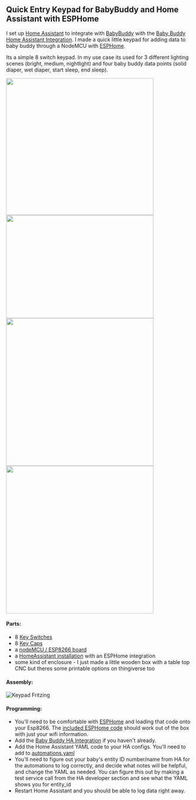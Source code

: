 ## Quick Entry Keypad for BabyBuddy and Home Assistant with ESPHome ##
 
I set up [Home Assistant](https://www.home-assistant.io/) to integrate with [BabyBuddy](https://github.com/babybuddy/babybuddy) with the [Baby Buddy Home Assistant Integration](https://github.com/jcgoette/baby_buddy_homeassistant). I made a quick little keypad for adding data to baby buddy through a NodeMCU with [ESPHome](https://esphome.io/).

Its a simple 8 switch keypad. In my use case its used for 3 different lighting scenes (bright, medium, nightlight) and four baby buddy data points (solid diaper, wet diaper, start sleep, end sleep).

<img src="https://github.com/sfgabe/OITProjects/blob/master/Baby_Buddy_Keypad/babybuddy_keypad_1.jpg" data-canonical-src="https://github.com/sfgabe/OITProjects/blob/master/Baby_Buddy_Keypad/babybuddy_keypad_1.jpg" width="400" height="371" /> 
<img src="https://github.com/sfgabe/OITProjects/blob/master/Baby_Buddy_Keypad/babybuddy_keypad_3.jpg" data-canonical-src="https://github.com/sfgabe/OITProjects/blob/master/Baby_Buddy_Keypad/babybuddy_keypad_3.jpg" width="400" height="279" /> 
<img src="https://github.com/sfgabe/OITProjects/blob/master/Baby_Buddy_Keypad/babybuddy_keypad_2.jpg" data-canonical-src="https://github.com/sfgabe/OITProjects/blob/master/Baby_Buddy_Keypad/babybuddy_keypad_2.jpg" width="400" height="400" /> 
<img src="https://github.com/sfgabe/OITProjects/blob/master/Baby_Buddy_Keypad/babybuddy_keypad_4.jpg" data-canonical-src="https://github.com/sfgabe/OITProjects/blob/master/Baby_Buddy_Keypad/babybuddy_keypad_4.jpg" width="400" height="400" /> 

#### Parts: ####
- 8 [Key Switches](https://amzn.to/3i8RcX6)
- 8 [Key Caps](https://amzn.to/3KHNKyS)
- a [nodeMCU / ESP8266 board](https://amzn.to/2JWhQF0)
- a [HomeAssistant installation](https://www.home-assistant.io/) with an ESPHome integration
- some kind of enclosure - I just made a little wooden box with a table top CNC but theres some printable options on thingiverse too
 
#### Assembly: ####

![Keypad Fritzing](https://github.com/sfgabe/OITProjects/blob/master/Baby_Buddy_Keypad/keypad-esphome.png)

#### Programming: ####
- You'll need to be comfortable with [ESPHome](https://esphome.io/) and loading that code onto your Esp8266. The [included ESPHome code](https://github.com/sfgabe/OITProjects/blob/master/Baby_Buddy_Keypad/esphome_keypad.yaml) should work out of the box with just your wifi information. 
- Add the [Baby Buddy HA Integration](https://github.com/jcgoette/baby_buddy_homeassistant) if you haven't already. 
- Add the Home Assistant YAML code to your HA configs. You'll need to add to [automations.yaml](https://github.com/sfgabe/OITProjects/blob/master/Baby_Buddy_Keypad/automations.yaml)
- You'll need to figure out your baby's entity ID number/name from HA for the automations to log correctly, and decide what notes will be helpful, and change the YAML as needed. You can figure this out by making a test service call from the HA developer section and see what the YAML shows you for entity_id
- Restart Home Assistant and you should be able to log data right away. 

